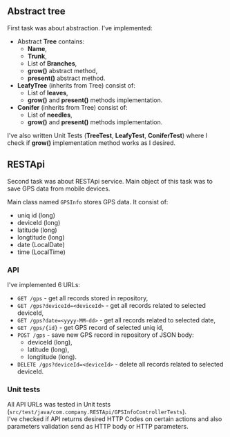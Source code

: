 ## Abstract tree

First task was about abstraction. 
I've implemented:
 - Abstract **Tree** contains:
   - **Name**,
   - **Trunk**,
   - List of **Branches**,
   - **grow()** abstract method,
   - **present()** abstract method.
 - **LeafyTree** (inherits from Tree) consist of:
   - List of **leaves**,
   - **grow()** and **present()** methods implementation.
- **Conifer** (inherits from Tree) consist of:
   - List of **needles**,
   - **grow()** and **present()** methods implementation.

I've also written Unit Tests (**TreeTest**, **LeafyTest**, **ConiferTest**) where I check if **grow()** implementation method works as I desired.


## RESTApi

Second task was about RESTApi service. Main object of this task was to save GPS data from mobile devices. 

Main class named `GPSInfo` stores GPS data. It consist of:
  - uniq id (long)
  - deviceId (long)
  - latitude (long)
  - longtitude (long)
  - date (LocalDate) 
  - time (LocalTime)

### API
I've implemented 6 URLs:
  - `GET /gps` - get all records stored in repository,
  - `GET /gps?deviceId=<deviceId>` - get all records related to selected deviceId,
  - `GET /gps?date=<yyyy-MM-dd>` - get all records related to selected date,
  - `GET /gps/{id}` - get GPS record of selected uniq id,
  - `POST /gps` - save new GPS record in repository of JSON body:
    - deviceId (long),
    - latitude (long),
    - longtitude (long).
  - `DELETE /gps?deviceId=<deviceId>` - delete all records related to selected deviceId.


### Unit tests
All API URLs was tested in Unit tests (`src/test/java/com.company.RESTApi/GPSInfoControllerTests`).  
I've checked if API returns desired HTTP Codes on certain actions and also parameters validation send as HTTP body or HTTP parameters.


